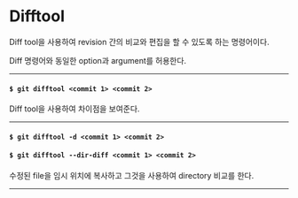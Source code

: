 # Difftool

Diff tool을 사용하여 revision 간의 비교와 편집을 할 수 있도록 하는 명령어이다.

Diff 명령어와 동일한 option과 argument를 허용한다.

---

#### `$ git difftool <commit 1> <commit 2>`

Diff tool을 사용하여 차이점을 보여준다.

---

#### `$ git difftool -d <commit 1> <commit 2>`
#### `$ git difftool --dir-diff <commit 1> <commit 2>`

수정된 file을 임시 위치에 복사하고 그것을 사용하여 directory 비교를 한다.

---
